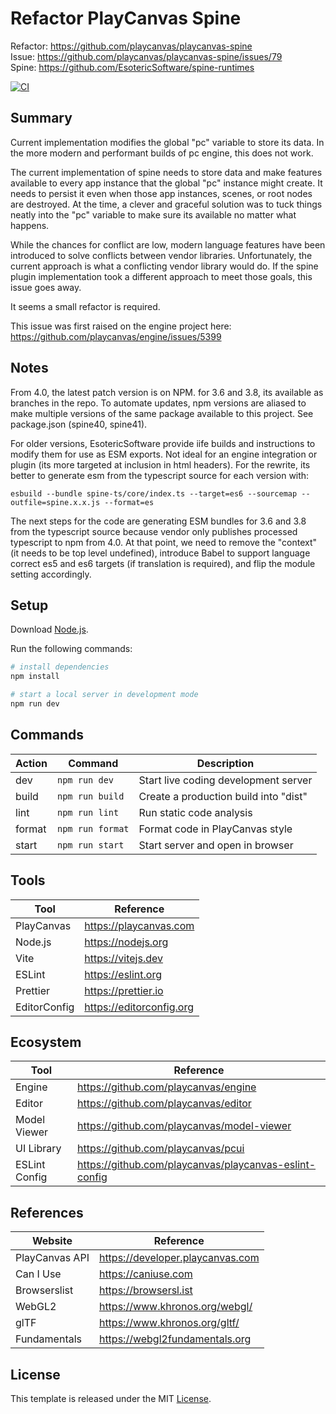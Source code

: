 # Refactor PlayCanvas Spine

Refactor: https://github.com/playcanvas/playcanvas-spine  
Issue: https://github.com/playcanvas/playcanvas-spine/issues/79  
Spine: https://github.com/EsotericSoftware/spine-runtimes

[![CI][ci-badge]][ci-url]

## Summary

Current implementation modifies the global "pc" variable to store its data. In the more modern and performant builds of pc engine, this does not work.

The current implementation of spine needs to store data and make features available to every app instance that the global "pc" instance might create. It needs to persist it even when those app instances, scenes, or root nodes are destroyed. At the time, a clever and graceful solution was to tuck things neatly into the "pc" variable to make sure its available no matter what happens.

While the chances for conflict are low, modern language features have been introduced to solve conflicts between vendor libraries. Unfortunately, the current approach is what a conflicting vendor library would do. If the spine plugin implementation took a different approach to meet those goals, this issue goes away.

It seems a small refactor is required.

This issue was first raised on the engine project here:
https://github.com/playcanvas/engine/issues/5399

## Notes

From 4.0, the latest patch version is on NPM. for 3.6 and 3.8, its available as branches in the repo.
To automate updates, npm versions are aliased to make multiple versions of the same package available to this project. See package.json (spine40, spine41).

For older versions, EsotericSoftware provide iife builds and instructions to modify them for use as ESM exports. Not ideal for an engine integration or plugin (its more targeted at inclusion in html headers). For the rewrite, its better to generate esm from the typescript source for each version with:

```
esbuild --bundle spine-ts/core/index.ts --target=es6 --sourcemap --outfile=spine.x.x.js --format=es
```

The next steps for the code are generating ESM bundles for 3.6 and 3.8 from the typescript source because vendor only publishes processed typescript to npm from 4.0. At that point, we need to remove the "context" (it needs to be top level undefined), introduce Babel to support language correct es5 and es6 targets (if translation is required), and flip the module setting accordingly.

## Setup

Download [Node.js](https://nodejs.org/en/download/).

Run the following commands:

```bash
# install dependencies
npm install

# start a local server in development mode
npm run dev
```

## Commands

| Action | Command          | Description                           |
| ------ | ---------------- | ------------------------------------- |
| dev    | `npm run dev`    | Start live coding development server  |
| build  | `npm run build`  | Create a production build into "dist" |
| lint   | `npm run lint`   | Run static code analysis              |
| format | `npm run format` | Format code in PlayCanvas style       |
| start  | `npm run start`  | Start server and open in browser      |

## Tools

| Tool         | Reference                |
| ------------ | ------------------------ |
| PlayCanvas   | https://playcanvas.com   |
| Node.js      | https://nodejs.org       |
| Vite         | https://vitejs.dev       |
| ESLint       | https://eslint.org       |
| Prettier     | https://prettier.io      |
| EditorConfig | https://editorconfig.org |

## Ecosystem

| Tool          | Reference                                              |
| ------------- | ------------------------------------------------------ |
| Engine        | https://github.com/playcanvas/engine                   |
| Editor        | https://github.com/playcanvas/editor                   |
| Model Viewer  | https://github.com/playcanvas/model-viewer             |
| UI Library    | https://github.com/playcanvas/pcui                     |
| ESLint Config | https://github.com/playcanvas/playcanvas-eslint-config |

## References

| Website        | Reference                        |
| -------------- | -------------------------------- |
| PlayCanvas API | https://developer.playcanvas.com |
| Can I Use      | https://caniuse.com              |
| Browserslist   | https://browsersl.ist            |
| WebGL2         | https://www.khronos.org/webgl/   |
| glTF           | https://www.khronos.org/gltf/    |
| Fundamentals   | https://webgl2fundamentals.org   |

## License

This template is released under the MIT [License](LICENSE).

[ci-badge]: https://github.com/epreston/template-web-playcanvas/actions/workflows/ci.yml/badge.svg
[ci-url]: https://github.com/epreston/template-web-playcanvas/actions
